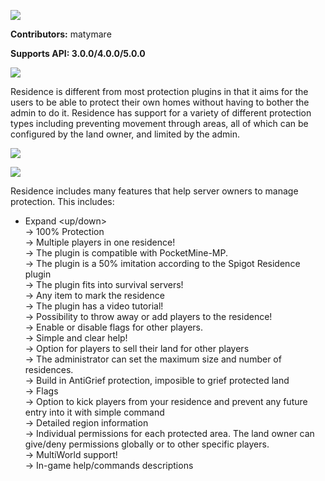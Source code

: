 <a align="center"><img src="https://i.ibb.co/TwC4BhP/ee46fcbf9cc4960ac43d6a31751ee414259a1b86.jpg"></img></a>


**Contributors:** matymare

**Supports API: 3.0.0/4.0.0/5.0.0**


<a align="center"><img src="https://proxy.spigotmc.org/a3c366d368ac84364b9bb23efe023c3fc7bc9d9e?url=http%3A%2F%2Fwww.zrips.net%2Fwp-content%2Fuploads%2F2019%2F02%2Fabout.jpg"></img></a>

Residence is different from most protection plugins in that it aims for the users to be able to protect their own homes without having to bother the admin to do it. Residence has support for a variety of different protection types including preventing movement through areas, all of which can be configured by the land owner, and limited by the admin.

<a align="center" href="https://www.youtube.com/watch?v=3tbhWPUFe1c"><img src="http://img.youtube.com/vi/3tbhWPUFe1c/0.jpg"></a>

<a align="center"><img src="https://proxy.spigotmc.org/01757a91e0171c8fc87e56e70f264dd0e92ed6fd?url=http%3A%2F%2Fwww.zrips.net%2Fwp-content%2Fuploads%2F2019%2F02%2Ffeatures.jpg"></img></a>

Residence includes many features that help server owners to manage protection. This includes:

- Expand <up/down><br>
-> 100% Protection<br>
-> Multiple players in one residence!<br>
-> The plugin is compatible with PocketMine-MP.<br>
-> The plugin is a 50% imitation according to the Spigot Residence plugin<br>
-> The plugin fits into survival servers!<br>
-> Any item to mark the residence<br>
-> The plugin has a video tutorial!<br>
-> Possibility to throw away or add players to the residence!<br>
-> Enable or disable flags for other players.<br>
-> Simple and clear help!<br>
-> Option for players to sell their land for other players<br>
-> The administrator can set the maximum size and number of residences.<br>
-> Build in AntiGrief protection, imposible to grief protected land<br>
-> Flags<br>
-> Option to kick players from your residence and prevent any future entry into it with simple command<br>
-> Detailed region information<br>
-> Individual permissions for each protected area. The land owner can give/deny permissions globally or to other specific players.<br>
-> MultiWorld support!<br>
-> In-game help/commands descriptions<br>

